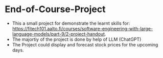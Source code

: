 # End-of-Course-Project
- This a small project for demonstrate the learnt skills for: https://fitech101.aalto.fi/courses/software-engineering-with-large-language-models/part-9/2-project-handout.
- The majortiy of the project is done by help of LLM (ChatGPT)
- The Project could display and forecast stock prices for the upcoming days.
